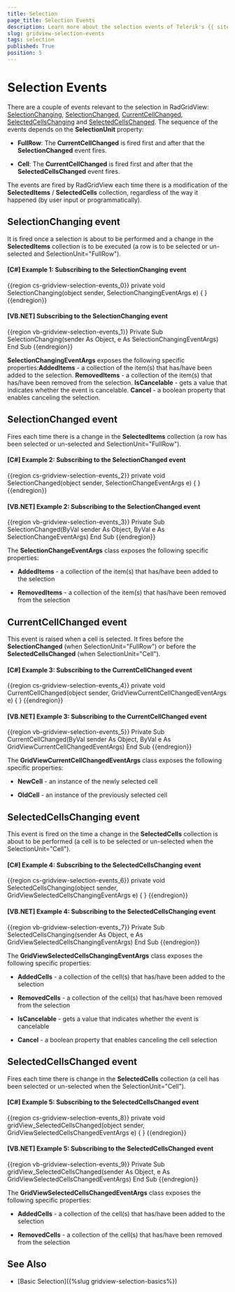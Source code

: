 ```yaml
---
title: Selection
page_title: Selection Events
description: Learn more about the selection events of Telerik's {{ site.framework_name }} DataGrid that occur each time there is a modification of the SelectedItems / SelectedCells collection.
slug: gridview-selection-events
tags: selection
published: True
position: 5
---
```


# Selection Events


There are a couple of events relevant to the selection in RadGridView: [SelectionChanging](#selectionchanging-event), [SelectionChanged](#selectionchanged-event), [CurrentCellChanged](#currentcellchanged-event), [SelectedCellsChanging](#selectedcellschanging-event) and [SelectedCellsChanged](#selectedcellschanged-event). The sequence of the events depends on the __SelectionUnit__ property:

* __FullRow__: The __CurrentCellChanged__ is fired first and after that the __SelectionChanged__ event fires.

* __Cell__: The __CurrentCellChanged__ is fired first and after that the __SelectedCellsChanged__ event fires.

The events are fired by RadGridView each time there is a modification of the __SelectedItems__ / __SelectedCells__ collection, regardless of the way it happened (by user input or programmatically). 

## SelectionChanging event

It is fired once a selection is about to be performed and a change in the __SelectedItems__ collection is to be executed (a row is to be selected or un-selected and SelectionUnit="FullRow").

#### __[C#] Example 1: Subscribing to the SelectionChanging event__

{{region cs-gridview-selection-events_0}}
	private void SelectionChanging(object sender, SelectionChangingEventArgs e)
	{
	}
{{endregion}}


#### __[VB.NET] Subscribing to the SelectionChanging event__

{{region vb-gridview-selection-events_1}}
	Private Sub SelectionChanging(sender As Object, e As SelectionChangingEventArgs)
	End Sub
{{endregion}}


__SelectionChangingEventArgs__ exposes the following specific properties:__AddedItems__ - a collection of the item(s) that has/have been added to the selection. __RemovedItems__ - a collection of the item(s) that has/have been removed from the selection. __IsCancelable__ - gets a value that indicates whether the event is cancelable. __Cancel__ - a boolean property that enables canceling the selection. 

## SelectionChanged event

Fires each time there is a change in the __SelectedItems__ collection (a row has been selected or un-selected and SelectionUnit="FullRow").

#### __[C#] Example 2: Subscribing to the SelectionChanged event__

{{region cs-gridview-selection-events_2}}
	private void SelectionChanged(object sender, SelectionChangeEventArgs e)
	{
	}
{{endregion}}


#### __[VB.NET] Example 2: Subscribing to the SelectionChanged event__

{{region vb-gridview-selection-events_3}}
	Private Sub SelectionChanged(ByVal sender As Object, ByVal e As SelectionChangeEventArgs)
	End Sub
{{endregion}}


The __SelectionChangeEventArgs__ class exposes the following specific properties:

* __AddedItems__ - a collection of the item(s) that has/have been added to the selection

* __RemovedItems__ - a collection of the item(s) that has/have been removed from the selection

## CurrentCellChanged event

This event is raised when a cell is selected. It fires before the __SelectionChanged__ (when SelectionUnit="FullRow") or before the __SelectedCellsChanged__ (when SelectionUnit="Cell").

#### __[C#] Example 3: Subscribing to the CurrentCellChanged event__

{{region cs-gridview-selection-events_4}}
	private void CurrentCellChanged(object sender, GridViewCurrentCellChangedEventArgs e)
	{
	}
{{endregion}}


#### __[VB.NET] Example 3: Subscribing to the CurrentCellChanged event__

{{region vb-gridview-selection-events_5}}
	Private Sub CurrentCellChanged(ByVal sender As Object, ByVal e As GridViewCurrentCellChangedEventArgs)
	End Sub
{{endregion}}


The __GridViewCurrentCellChangedEventArgs__ class exposes the following specific properties:

* __NewCell__ - an instance of the newly selected cell

* __OldCell__ - an instance of the previously selected cell

## SelectedCellsChanging event

This event is fired on the time a change in the __SelectedCells__ collection is about to be performed (a cell is to be selected or un-selected when the SelectionUnit="Cell").

#### __[C#] Example 4: Subscribing to the SelectedCellsChanging event__

{{region cs-gridview-selection-events_6}}
	private void SelectedCellsChanging(object sender, GridViewSelectedCellsChangingEventArgs e)
	{
	}
{{endregion}}


#### __[VB.NET] Example 4: Subscribing to the SelectedCellsChanging event__

{{region vb-gridview-selection-events_7}}
	Private Sub SelectedCellsChanging(sender As Object, e As GridViewSelectedCellsChangingEventArgs)
	End Sub
{{endregion}}


The __GridViewSelectedCellsChangingEventArgs__ class exposes the following specific properties:

* __AddedCells__ - a collection of the cell(s) that has/have been added to the selection

* __RemovedCells__ - a collection of the cell(s) that has/have been removed from the selection

* __IsCancelable__ - gets a value that indicates whether the event is cancelable

* __Cancel__ - a boolean property that enables canceling the cell selection

## SelectedCellsChanged event

Fires each time there is change in the __SelectedCells__ collection (a cell has been selected or un-selected when the SelectionUnit="Cell").

#### __[C#] Example 5: Subscribing to the SelectedCellsChanged event__

{{region cs-gridview-selection-events_8}}
	private void gridView_SelectedCellsChanged(object sender, GridViewSelectedCellsChangedEventArgs e)
	{
	}
{{endregion}}

#### __[VB.NET] Example 5: Subscribing to the SelectedCellsChanged event__

{{region vb-gridview-selection-events_9}}
	Private Sub gridView_SelectedCellsChanged(sender As Object, e As GridViewSelectedCellsChangedEventArgs)
	End Sub
{{endregion}}

The __GridViewSelectedCellsChangedEventArgs__ class exposes the following specific properties:

* __AddedCells__ - a collection of the cell(s) that has/have been added to the selection

* __RemovedCells__ - a collection of the cell(s) that has/have been removed from the selection

## See Also

 * [Basic Selection]({%slug gridview-selection-basics%})
